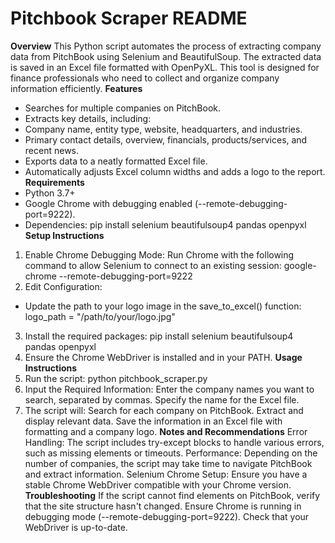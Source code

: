 # Pitchbook Scraper README
**Overview**
This Python script automates the process of extracting company data from PitchBook using Selenium and BeautifulSoup. The extracted data is saved in an Excel file formatted with OpenPyXL. This tool is designed for finance professionals who need to collect and organize company information efficiently.
**Features**
- Searches for multiple companies on PitchBook.
- Extracts key details, including:
- Company name, entity type, website, headquarters, and industries.
- Primary contact details, overview, financials, products/services, and recent news.
- Exports data to a neatly formatted Excel file.
- Automatically adjusts Excel column widths and adds a logo to the report.
**Requirements**
- Python 3.7+
- Google Chrome with debugging enabled (--remote-debugging-port=9222).
- Dependencies:
pip install selenium beautifulsoup4 pandas openpyxl
**Setup Instructions**
1. Enable Chrome Debugging Mode: Run Chrome with the following command to allow Selenium to connect to an existing session:
google-chrome --remote-debugging-port=9222
2. Edit Configuration:
- Update the path to your logo image in the save_to_excel() function:
logo_path = "/path/to/your/logo.jpg"
3. Install the required packages:
pip install selenium beautifulsoup4 pandas openpyxl
4. Ensure the Chrome WebDriver is installed and in your PATH.
**Usage Instructions**
1. Run the script:
python pitchbook_scraper.py
2. Input the Required Information:
Enter the company names you want to search, separated by commas.
Specify the name for the Excel file.
3. The script will:
Search for each company on PitchBook.
Extract and display relevant data.
Save the information in an Excel file with formatting and a company logo.
**Notes and Recommendations**
Error Handling: The script includes try-except blocks to handle various errors, such as missing elements or timeouts.
Performance: Depending on the number of companies, the script may take time to navigate PitchBook and extract information.
Selenium Chrome Setup: Ensure you have a stable Chrome WebDriver compatible with your Chrome version.  
**Troubleshooting**
If the script cannot find elements on PitchBook, verify that the site structure hasn't changed.
Ensure Chrome is running in debugging mode (--remote-debugging-port=9222).
Check that your WebDriver is up-to-date.
